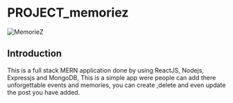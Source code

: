 # PROJECT_memoriez

![MemorieZ](https://ibb.co/zNkzMNw.png)

## Introduction

 This is a full stack MERN application done by using ReactJS, Nodejs, Expressjs and MongoDB,
 This is a simple app were people can add there unforgettable events and memories, you can create ,delete and even update the post you have added.
